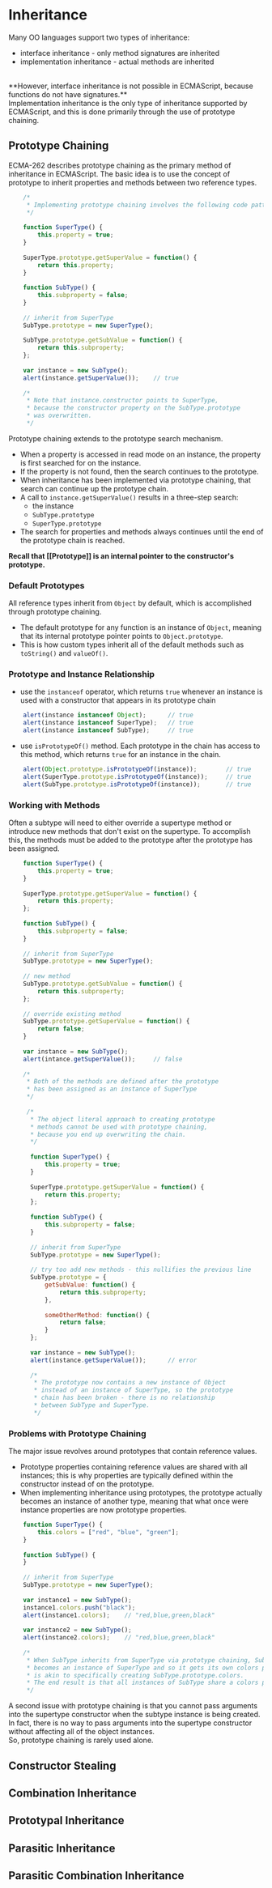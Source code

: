 # Inheritance
Many OO languages support two types of inheritance:
* interface inheritance - only method signatures are inherited
* implementation inheritance - actual methods are inherited
<br />
**However, interface inheritance is not possible in ECMAScript, because functions do not have signatures.**
<br />
Implementation inheritance is the only type of inheritance supported by ECMAScript, and this is done primarily through the use of prototype chaining.

## Prototype Chaining
ECMA-262 describes prototype chaining as the primary method of inheritance in ECMAScript. The basic idea is to use the concept of prototype to inherit properties and methods between two reference types.

```javascript
    /*
     * Implementing prototype chaining involves the following code pattern:
     */
     
    function SuperType() {
        this.property = true;
    }
    
    SuperType.prototype.getSuperValue = function() {
        return this.property;
    }
    
    function SubType() {
        this.subproperty = false;
    }
    
    // inherit from SuperType
    SubType.prototype = new SuperType();
    
    SubType.prototype.getSubValue = function() {
        return this.subproperty;
    };
    
    var instance = new SubType();
    alert(instance.getSuperValue());    // true
    
    /*
     * Note that instance.constructor points to SuperType,
     * because the constructor property on the SubType.prototype
     * was overwritten.
     */
```

Prototype chaining extends to the prototype search mechanism.
* When a property is accessed in read mode on an instance, the property is first searched for on the instance.
* If the property is not found, then the search continues to the prototype.
* When inheritance has been implemented via prototype chaining, that search can continue up the prototype chain.
* A call to `instance.getSuperValue()` results in a three-step search:
  * the instance
  * `SubType.prototype`
  * `SuperType.prototype`
* The search for properties and methods always continues until the end of the prototype chain is reached.

**Recall that \[[Prototype\]] is an internal pointer to the constructor's prototype.**

### Default Prototypes
All reference types inherit from `Object` by default, which is accomplished through prototype chaining.
* The default prototype for any function is an instance of `Object`, meaning that its internal prototype pointer points to `Object.prototype`. 
* This is how custom types inherit all of the default methods such as `toString()` and `valueOf()`.

### Prototype and Instance Relationship
* use the `instanceof` operator, which returns `true` whenever an instance is used with a constructor that appears in its prototype chain

```javascript
    alert(instance instanceof Object);      // true
    alert(instance instanceof SuperType);   // true
    alert(instance instanceof SubType);     // true
```

* use `isPrototypeOf()` method. Each prototype in the chain has access to this method, which returns `true` for an instance in the chain.

```javascript
    alert(Object.prototype.isPrototypeOf(instance));        // true
    alert(SuperType.prototype.isPrototypeOf(instance));     // true
    alert(SubType.prototype.isPrototypeOf(instance));       // true
```

### Working with Methods
Often a subtype will need to either override a supertype method or introduce new methods that don't exist on the supertype. To accomplish this, the methods must be added to the prototype after the prototype has been assigned.

```javascript
    function SuperType() {
        this.property = true;
    }
    
    SuperType.prototype.getSuperValue = function() {
        return this.property;
    };
    
    function SubType() {
        this.subproperty = false;
    }
    
    // inherit from SuperType
    SubType.prototype = new SuperType();
    
    // new method
    SubType.prototype.getSubValue = function() {
        return this.subproperty;
    };
    
    // override existing method
    SubType.prototype.getSuperValue = function() {
        return false;
    }
    
    var instance = new SubType();
    alert(intance.getSuperValue());     // false
    
    /*
     * Both of the methods are defined after the prototype
     * has been assigned as an instance of SuperType
     */
     
     /*
      * The object literal approach to creating prototype
      * methods cannot be used with prototype chaining,
      * because you end up overwriting the chain.
      */
      
      function SuperType() {
          this.property = true;
      }
      
      SuperType.prototype.getSuperValue = function() {
          return this.property;
      };
      
      function SubType() {
          this.subproperty = false;
      }
      
      // inherit from SuperType
      SubType.prototype = new SuperType();
      
      // try too add new methods - this nullifies the previous line
      SubType.prototype = {
          getSubValue: function() {
              return this.subproperty;
          },
          
          someOtherMethod: function() {
              return false;
          }
      };
      
      var instance = new SubType();
      alert(instance.getSuperValue());      // error
      
      /*
       * The prototype now contains a new instance of Object
       * instead of an instance of SuperType, so the prototype
       * chain has been broken - there is no relationship
       * between SubType and SuperType.
       */
```

### Problems with Prototype Chaining
The major issue revolves around prototypes that contain reference values.
* Prototype properties containing reference values are shared with all instances; this is why properties are typically defined within the constructor instead of on the prototype.
* When implementing inheritance using prototypes, the prototype actually becomes an instance of another type, meaning that what once were instance properties are now prototype properties.

```javascript
    function SuperType() {
        this.colors = ["red", "blue", "green"];
    }
    
    function SubType() {
    }
    
    // inherit from SuperType
    SubType.prototype = new SuperType();
    
    var instance1 = new SubType();
    instance1.colors.push("black");
    alert(instance1.colors);    // "red,blue,green,black"
    
    var instance2 = new SubType();
    alert(instance2.colors);    // "red,blue,green,black"
    
    /*
     * When SubType inherits from SuperType via prototype chaining, SubType.prototype
     * becomes an instance of SuperType and so it gets its own colors property, which
     * is akin to specifically creating SubType.prototype.colors.
     * The end result is that all instances of SubType share a colors property.
     */
```

A second issue with prototype chaining is that you cannot pass arguments into the supertype constructor when the subtype instance is being created. In fact, there is no way to pass arguments into the supertype constructor without affecting all of the object instances. <br />
So, prototype chaining is rarely used alone.

## Constructor Stealing

## Combination Inheritance

## Prototypal Inheritance

## Parasitic Inheritance

## Parasitic Combination Inheritance
